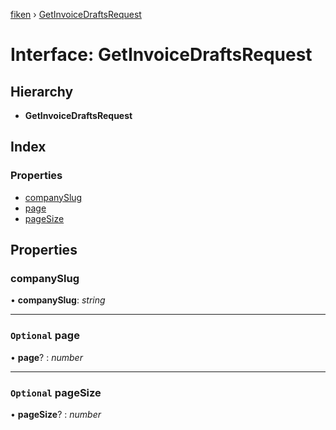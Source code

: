 [fiken](../README.md) › [GetInvoiceDraftsRequest](getinvoicedraftsrequest.md)

# Interface: GetInvoiceDraftsRequest

## Hierarchy

* **GetInvoiceDraftsRequest**

## Index

### Properties

* [companySlug](getinvoicedraftsrequest.md#companyslug)
* [page](getinvoicedraftsrequest.md#optional-page)
* [pageSize](getinvoicedraftsrequest.md#optional-pagesize)

## Properties

###  companySlug

• **companySlug**: *string*

___

### `Optional` page

• **page**? : *number*

___

### `Optional` pageSize

• **pageSize**? : *number*
